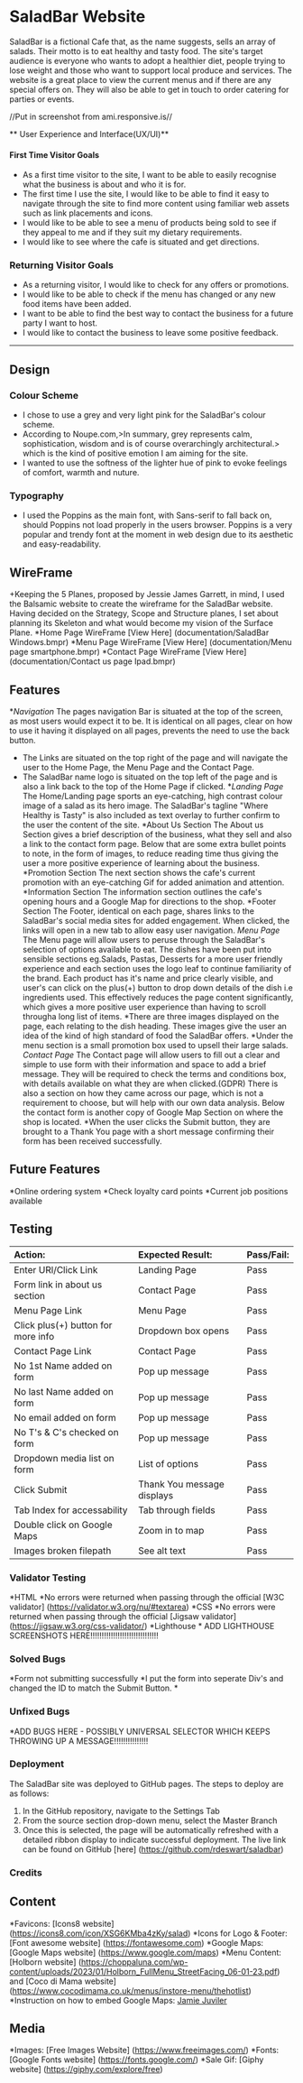 # SaladBar Website
SaladBar is a fictional Cafe that, as the name suggests, sells an array of salads. Their motto is to eat healthy and tasty food. The site's target audience is everyone who wants to adopt a healthier diet, people trying to lose weight and those who want to support local produce and services.
The website is a great place to view the current menus and if there are any special offers on. They will also be able to get in touch to order catering for parties or events.  

//Put in screenshot from ami.responsive.is//

** User Experience and Interface(UX/UI)**  
#### First Time Visitor Goals  
+ As a first time visitor to the site, I want to be able to easily recognise what the business is about and who it is for.
+ The first time I use the site, I would like to be able to find it easy to navigate through the site to find more content using familiar web assets such as link placements and icons.
+ I would like to be able to see a menu of products being sold to see if they appeal to me and if they suit my dietary requirements.  
+ I would like to see where the cafe is situated and get directions.
### Returning Visitor Goals  
+ As a returning visitor, I would like to check for any offers or promotions.
+ I would like to be able to check if the menu has changed or any new food items have been added.
+ I want to be able to find the best way to contact the business for a future party I want to host.
+ I would like to contact the business to leave some positive feedback.  
****
## Design  
### Colour Scheme
+ I chose to use a grey and very light pink for the SaladBar's colour scheme.
+ According to Noupe.com,>In summary, grey represents calm, sophistication, wisdom and is of course overarchingly architectural.> which is the kind of positive emotion I am aiming for the site.
+ I wanted to use the softness of the lighter hue of pink to evoke feelings of comfort, warmth and nuture.  
### Typography
+ I used the Poppins as the main font, with Sans-serif to fall back on, should Poppins not load properly in the
users browser. Poppins is a very popular and trendy font at the moment in web design due to its aesthetic and easy-readability.
## WireFrame
+Keeping the 5 Planes, proposed by Jessie James Garrett, in mind, I used the Balsamic website to create the wireframe for the SaladBar website. Having decided on the Strategy, Scope and Structure planes, I set about planning its Skeleton and what would become my vision of the Surface Plane.
*Home Page WireFrame [View Here] (documentation/SaladBar Windows.bmpr)
*Menu Page WireFrame [View Here] (documentation/Menu page smartphone.bmpr)
*Contact Page WireFrame [View Here] (documentation/Contact us page Ipad.bmpr)
## Features
*_Navigation_
The pages navigation Bar is situated at the top of the screen, as most users would expect it to be.  It is identical on all pages, clear on how to use it having it displayed on all pages, prevents the need to use the back button.
  * The Links are situated on the top right of the page and will navigate the user to the Home Page, the Menu Page and the Contact Page.
  * The SaladBar name logo is situated on the top left of the page and is also a link back to the top of the Home Page if clicked.
*_Landing Page_
The Home/Landing page sports an eye-catching, high contrast colour image of a salad as its hero image. The SaladBar's tagline "Where Healthy is Tasty" is also included as text overlay to further confirm to the user the content of the site.
  *About Us Section
  The About us Section gives a brief description of the business, what they sell and also a link to the contact form page.
  Below that are some extra bullet points to note, in the form of images, to reduce reading time thus giving the user a more positive experience of learning about the business.
  *Promotion Section
  The next section shows the cafe's current promotion with an eye-catching Gif for added animation and attention.
  *Information Section
  The information section outlines the cafe's opening hours and a Google Map for directions to the shop.
  *Footer Section
  The Footer, identical on each page, shares links to the SaladBar's social media sites for added engagement. When clicked, the links will open in a new tab to allow easy user navigation.
*_Menu Page_*
The Menu page will allow users to peruse through the SaladBar's selection of options available to eat. The dishes have been put into sensible sections eg.Salads, Pastas, Desserts for a more user friendly experience and each section uses the logo leaf to continue familiarity of the brand.
Each product has it's name and price clearly visible, and user's can click on the plus(+) button to drop down details of the dish i.e ingredients used.
This effectively reduces the page content significantly, which gives a more positive user experience than having to scroll througha long list of items.
  *There are three images displayed on the page, each relating to the dish heading. These images give the user an idea of the kind of high standard of food the SaladBar offers.
  *Under the menu section is a small promotion box used to upsell their large salads.
  *_Contact Page_*
  The Contact page will allow users to fill out a clear and simple to use form with their information and space to add a brief message.  They will be required to check the terms and conditions box, with details available on what they are when clicked.(GDPR)
  There is also a section on how they came across our page, which is not a requirement to choose, but will help with our own data analysis. Below the contact form is another copy of Google Map Section on where the shop is located.
  *When the user clicks the Submit button, they are brought to a Thank You page with a short message confirming their form has been received successfully.
  ## Future Features
  *Online ordering system
  *Check loyalty card points
  *Current job positions available
  ## Testing
  | Action: | Expected Result: | Pass/Fail: |
  |:---|:---|:---|
  | Enter URl/Click Link | Landing Page | Pass |
  | Form link in about us section | Contact Page | Pass |
  | Menu Page Link | Menu Page | Pass |
  | Click plus(+) button for more info | Dropdown box opens | Pass |
  | Contact Page Link | Contact Page | Pass |
  | No 1st Name added on form | Pop up message | Pass |
  | No last Name added on form | Pop up message | Pass |
  | No email added on form | Pop up message | Pass |
  | No T's & C's checked on form | Pop up message | Pass |
  | Dropdown media list on form | List of options | Pass |
  | Click Submit | Thank You message displays | Pass |
  | Tab Index for accessability | Tab through fields | Pass |
  | Double click on Google Maps | Zoom in to map | Pass |
  | Images broken filepath | See alt text | Pass |
### Validator Testing
  *HTML
    *No errors were returned when passing through the official [W3C validator] (https://validator.w3.org/nu/#textarea)
  *CSS
    *No errors were returned when passing through the official [Jigsaw validator] (https://jigsaw.w3.org/css-validator/)
  *Lighthouse
    * ADD LIGHTHOUSE SCREENSHOTS HERE!!!!!!!!!!!!!!!!!!!!!!!!!!!!!!
### Solved Bugs
*Form not submitting successfully
  *I put the form into seperate Div's and changed the ID to match the Submit Button.
  *
### Unfixed Bugs
  *ADD BUGS HERE - POSSIBLY UNIVERSAL SELECTOR WHICH KEEPS THROWING UP A MESSAGE!!!!!!!!!!!!!!!
### Deployment
The SaladBar site was deployed to GitHub pages. The steps to deploy are as follows:
1. In the GitHub repository, navigate to the Settings Tab
2. From the source section drop-down menu, select the Master Branch
3. Once this is selected, the page will be automatically refreshed with a detailed ribbon display to indicate successful deployment.
The live link can be found on GitHub [here] (https://github.com/rdeswart/saladbar)
### Credits
## Content
*Favicons: [Icons8 website] (https://icons8.com/icon/XSG6KMba4zKy/salad)
*Icons for Logo & Footer: [Font awesome website] (https://fontawesome.com)
*Google Maps: [Google Maps website] (https://www.google.com/maps)
*Menu Content: [Holborn website] (https://choppaluna.com/wp-content/uploads/2023/01/Holborn_FullMenu_StreetFacing_06-01-23.pdf)
and [Coco di Mama website] (https://www.cocodimama.co.uk/menus/instore-menu/thehotlist)
*Instruction on how to embed Google Maps: [Jamie Juviler](https://blog.hubspot.com/website/how-to-embed-google-map-in-html)
## Media
*Images: [Free Images Website] (https://www.freeimages.com/)
*Fonts: [Google Fonts website] (https://fonts.google.com/)
*Sale Gif: [Giphy website] (https://giphy.com/explore/free)



